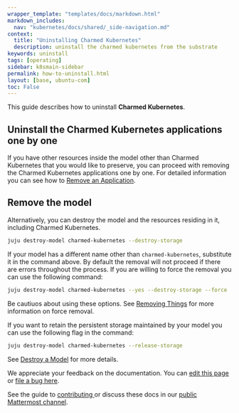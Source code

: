 ```yaml
---
wrapper_template: "templates/docs/markdown.html"
markdown_includes:
  nav: "kubernetes/docs/shared/_side-navigation.md"
context:
  title: "Uninstalling Charmed Kubernetes"
  description: uninstall the charmed kubernetes from the substrate
keywords: uninstall
tags: [operating]
sidebar: k8smain-sidebar
permalink: how-to-uninstall.html
layout: [base, ubuntu-com]
toc: False
---
```


This guide describes how to uninstall **Charmed Kubernetes**.

## Uninstall the Charmed Kubernetes applications one by one
If you have other resources inside the model other than Charmed Kubernetes that you would like to preserve, you can proceed with removing the Charmed Kubernetes applications one by one. For detailed information you can see how to [Remove an Application][remove-an-application].

## Remove the model
Alternatively, you can destroy the model and the resources residing in it, including Charmed Kubernetes. 
```bash
juju destroy-model charmed-kubernetes --destroy-storage
```
If your model has a different name other than `charmed-kubernetes`, substitute it in the command above. By default the removal will not proceed if there are errors throughout the process. If you are willing to force the removal you can use the following command:
```bash
juju destroy-model charmed-kubernetes --yes --destroy-storage --force
```
Be cautiuos about using these options. See [Removing Things][removing-things] for more information on force removal.

If you want to retain the persistent storage maintained by your model you can use the following flag in the command:
```bash
juju destroy-model charmed-kubernetes --release-storage
```
See [Destroy a Model][destroy-a-model] for more details.

<!-- LINKS -->
[remove-an-application]: https://canonical-juju.readthedocs-hosted.com/en/latest/user/howto/manage-applications/#remove-an-application
[removing-things]: https://canonical-juju.readthedocs-hosted.com/en/latest/user/reference/removing-things/
[destroy-a-model]: https://canonical-juju.readthedocs-hosted.com/en/latest/user/howto/manage-models/#destroy-a-model


<!-- FEEDBACK -->
<div class="p-notification--information">
  <div class="p-notification__content">
    <p class="p-notification__message">We appreciate your feedback on the documentation. You can
    <a href="https://github.com/charmed-kubernetes/kubernetes-docs/edit/main/pages/k8s/how-to-install.md" >edit this page</a>
    or
    <a href="https://github.com/charmed-kubernetes/kubernetes-docs/issues/new">file a bug here</a>.</p>
    <p>See the guide to <a href="/kubernetes/docs/how-to-contribute"> contributing </a> or discuss these docs in our <a href="https://chat.charmhub.io/charmhub/channels/kubernetes"> public Mattermost channel</a>.</p>
  </div>
</div>
